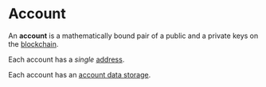 # Account

An **account** is a mathematically bound pair of a public and a private keys on the [blockchain](/blockchain/blockchain.md).

Each account has a _single_ [address](/blockchain/address.md).

Each account has an [account data storage](/blockchain/account/account-data-storage.md).
